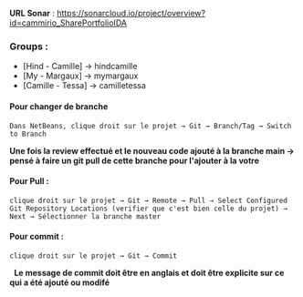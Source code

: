 **URL Sonar** : https://sonarcloud.io/project/overview?id=cammirio_SharePortfolioIDA

### Groups : 
* [Hind - Camille] → hindcamille
* [My - Margaux] → mymargaux
* [Camille - Tessa] → camilletessa

#### Pour changer de branche
```Dans NetBeans, clique droit sur le projet → Git → Branch/Tag → Switch to Branch 	```

**Une fois la review effectué et le nouveau code ajouté à la branche main → pensé à faire un git pull de cette branche pour l'ajouter à la votre**

#### Pour Pull : 
``` clique droit sur le projet → Git → Remote → Pull → Select Configured Git Repository Locations (verifier que c'est bien celle du projet) → Next → Sélectionner la branche master 	```

#### Pour commit :
``` clique droit sur le projet → Git → Commit 	```

&nbsp;
**Le message de commit doit être en anglais et doit être explicite sur ce qui a été ajouté ou modifé**


